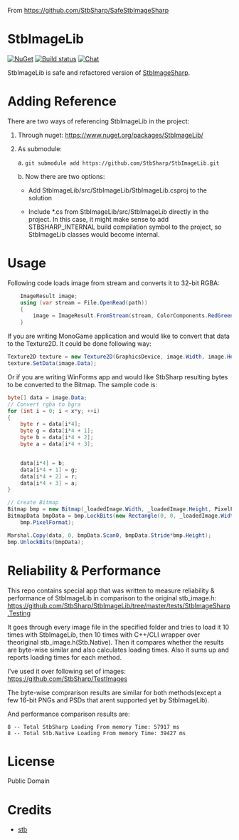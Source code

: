 From https://github.com/StbSharp/SafeStbImageSharp

# StbImageLib
[![NuGet](https://img.shields.io/nuget/v/StbImageLib.svg)](https://www.nuget.org/packages/StbImageLib/) [![Build status](https://ci.appveyor.com/api/projects/status/w6os3e5th6p529la?svg=true)](https://ci.appveyor.com/project/RomanShapiro/stbimagelib) [![Chat](https://img.shields.io/discord/628186029488340992.svg)](https://discord.gg/ZeHxhCY)

StbImageLib is safe and refactored version of [StbImageSharp](https://github.com/StbSharp/StbImageSharp).

# Adding Reference
There are two ways of referencing StbImageLib in the project:
1. Through nuget: https://www.nuget.org/packages/StbImageLib/
2. As submodule:
    
    a. `git submodule add https://github.com/StbSharp/StbImageLib.git`
    
    b. Now there are two options:
       
      * Add StbImageLib/src/StbImageLib/StbImageLib.csproj to the solution
       
      * Include *.cs from StbImageLib/src/StbImageLib directly in the project. In this case, it might make sense to add STBSHARP_INTERNAL build compilation symbol to the project, so StbImageLib classes would become internal.

# Usage
Following code loads image from stream and converts it to 32-bit RGBA:
```c#
	ImageResult image;
	using (var stream = File.OpenRead(path))
	{
		image = ImageResult.FromStream(stream, ColorComponents.RedGreenBlueAlpha);
	}
```

If you are writing MonoGame application and would like to convert that data to the Texture2D. It could be done following way:
```c#
Texture2D texture = new Texture2D(GraphicsDevice, image.Width, image.Height, false, SurfaceFormat.Color);
texture.SetData(image.Data);
```

Or if you are writing WinForms app and would like StbSharp resulting bytes to be converted to the Bitmap. The sample code is:
```c#
byte[] data = image.Data;
// Convert rgba to bgra
for (int i = 0; i < x*y; ++i)
{
	byte r = data[i*4];
	byte g = data[i*4 + 1];
	byte b = data[i*4 + 2];
	byte a = data[i*4 + 3];


	data[i*4] = b;
	data[i*4 + 1] = g;
	data[i*4 + 2] = r;
	data[i*4 + 3] = a;
}

// Create Bitmap
Bitmap bmp = new Bitmap(_loadedImage.Width, _loadedImage.Height, PixelFormat.Format32bppArgb);
BitmapData bmpData = bmp.LockBits(new Rectangle(0, 0, _loadedImage.Width, _loadedImage.Height), ImageLockMode.WriteOnly,
	bmp.PixelFormat);

Marshal.Copy(data, 0, bmpData.Scan0, bmpData.Stride*bmp.Height);
bmp.UnlockBits(bmpData);
```

# Reliability & Performance
This repo contains special app that was written to measure reliability & performance of StbImageLib in comparison to the original stb_image.h: https://github.com/StbSharp/StbImageLib/tree/master/tests/StbImageSharp.Testing

It goes through every image file in the specified folder and tries to load it 10 times with StbImageLib, then 10 times with C++/CLI wrapper over theoriginal stb_image.h(Stb.Native). Then it compares whether the results are byte-wise similar and also calculates loading times. Also it sums up and reports loading times for each method.

I've used it over following set of images: https://github.com/StbSharp/TestImages

The byte-wise comprarison results are similar for both methods(except a few 16-bit PNGs and PSDs that arent supported yet by StbImageLib).

And performance comparison results are:
```
8 -- Total StbSharp Loading From memory Time: 57917 ms
8 -- Total Stb.Native Loading From memory Time: 39427 ms
```

# License
Public Domain

# Credits
* [stb](https://github.com/nothings/stb)
